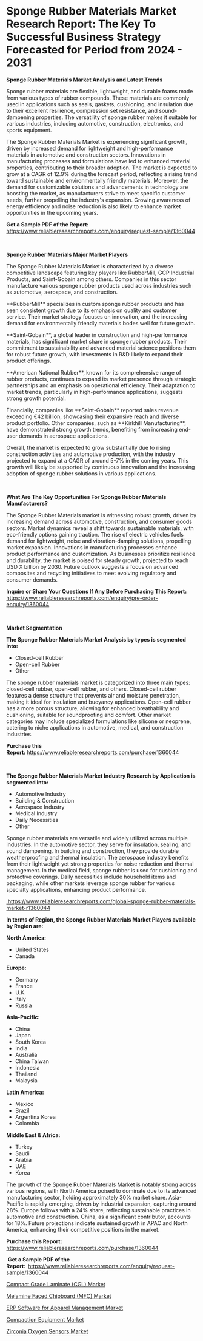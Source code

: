 <p><h1>Sponge Rubber Materials Market Research Report: The Key To Successful Business Strategy Forecasted for Period from 2024 - 2031</h1></p><p><strong>Sponge Rubber Materials Market Analysis and Latest Trends</strong></p>
<p><p>Sponge rubber materials are flexible, lightweight, and durable foams made from various types of rubber compounds. These materials are commonly used in applications such as seals, gaskets, cushioning, and insulation due to their excellent resilience, compression set resistance, and sound-dampening properties. The versatility of sponge rubber makes it suitable for various industries, including automotive, construction, electronics, and sports equipment.</p><p>The Sponge Rubber Materials Market is experiencing significant growth, driven by increased demand for lightweight and high-performance materials in automotive and construction sectors. Innovations in manufacturing processes and formulations have led to enhanced material properties, contributing to their broader adoption. The market is expected to grow at a CAGR of 12.9% during the forecast period, reflecting a rising trend toward sustainable and environmentally friendly materials. Moreover, the demand for customizable solutions and advancements in technology are boosting the market, as manufacturers strive to meet specific customer needs, further propelling the industry's expansion. Growing awareness of energy efficiency and noise reduction is also likely to enhance market opportunities in the upcoming years.</p></p>
<p><strong>Get a Sample PDF of the Report:&nbsp;</strong> <a href="https://www.reliableresearchreports.com/enquiry/request-sample/1360044">https://www.reliableresearchreports.com/enquiry/request-sample/1360044</a></p>
<p>&nbsp;</p>
<p><strong>Sponge Rubber Materials Major Market Players</strong></p>
<p><p>The Sponge Rubber Materials Market is characterized by a diverse competitive landscape featuring key players like RubberMill, GCP Industrial Products, and Saint-Gobain among others. Companies in this sector manufacture various sponge rubber products used across industries such as automotive, aerospace, and construction.</p><p>**RubberMill** specializes in custom sponge rubber products and has seen consistent growth due to its emphasis on quality and customer service. Their market strategy focuses on innovation, and the increasing demand for environmentally friendly materials bodes well for future growth.</p><p>**Saint-Gobain**, a global leader in construction and high-performance materials, has significant market share in sponge rubber products. Their commitment to sustainability and advanced material science positions them for robust future growth, with investments in R&D likely to expand their product offerings.</p><p>**American National Rubber**, known for its comprehensive range of rubber products, continues to expand its market presence through strategic partnerships and an emphasis on operational efficiency. Their adaptation to market trends, particularly in high-performance applications, suggests strong growth potential.</p><p>Financially, companies like **Saint-Gobain** reported sales revenue exceeding €42 billion, showcasing their expansive reach and diverse product portfolio. Other companies, such as **Kirkhill Manufacturing**, have demonstrated strong growth trends, benefiting from increasing end-user demands in aerospace applications.</p><p>Overall, the market is expected to grow substantially due to rising construction activities and automotive production, with the industry projected to expand at a CAGR of around 5-7% in the coming years. This growth will likely be supported by continuous innovation and the increasing adoption of sponge rubber solutions in various applications.</p></p>
<p>&nbsp;</p>
<p><strong>What Are The Key Opportunities For Sponge Rubber Materials Manufacturers?</strong></p>
<p><p>The Sponge Rubber Materials market is witnessing robust growth, driven by increasing demand across automotive, construction, and consumer goods sectors. Market dynamics reveal a shift towards sustainable materials, with eco-friendly options gaining traction. The rise of electric vehicles fuels demand for lightweight, noise and vibration-damping solutions, propelling market expansion. Innovations in manufacturing processes enhance product performance and customization. As businesses prioritize resilience and durability, the market is poised for steady growth, projected to reach USD X billion by 2030. Future outlook suggests a focus on advanced composites and recycling initiatives to meet evolving regulatory and consumer demands.</p></p>
<p><strong>Inquire or Share Your Questions If Any Before Purchasing This Report:</strong> <a href="https://www.reliableresearchreports.com/enquiry/pre-order-enquiry/1360044">https://www.reliableresearchreports.com/enquiry/pre-order-enquiry/1360044</a></p>
<p>&nbsp;</p>
<p><strong>Market Segmentation</strong></p>
<p><strong>The Sponge Rubber Materials Market Analysis by types is segmented into:</strong></p>
<p><ul><li>Closed-cell Rubber</li><li>Open-cell Rubber</li><li>Other</li></ul></p>
<p><p>The sponge rubber materials market is categorized into three main types: closed-cell rubber, open-cell rubber, and others. Closed-cell rubber features a dense structure that prevents air and moisture penetration, making it ideal for insulation and buoyancy applications. Open-cell rubber has a more porous structure, allowing for enhanced breathability and cushioning, suitable for soundproofing and comfort. Other market categories may include specialized formulations like silicone or neoprene, catering to niche applications in automotive, medical, and construction industries.</p></p>
<p><strong>Purchase this Report:&nbsp;</strong><a href="https://www.reliableresearchreports.com/purchase/1360044">https://www.reliableresearchreports.com/purchase/1360044</a></p>
<p>&nbsp;</p>
<p><strong>The Sponge Rubber Materials Market Industry Research by Application is segmented into:</strong></p>
<p><ul><li>Automotive Industry</li><li>Building & Construction</li><li>Aerospace Industry</li><li>Medical Industry</li><li>Daily Necessities</li><li>Other</li></ul></p>
<p><p>Sponge rubber materials are versatile and widely utilized across multiple industries. In the automotive sector, they serve for insulation, sealing, and sound dampening. In building and construction, they provide durable weatherproofing and thermal insulation. The aerospace industry benefits from their lightweight yet strong properties for noise reduction and thermal management. In the medical field, sponge rubber is used for cushioning and protective coverings. Daily necessities include household items and packaging, while other markets leverage sponge rubber for various specialty applications, enhancing product performance.</p></p>
<p><a href="https://www.reliableresearchreports.com/global-sponge-rubber-materials-market-r1360044">&nbsp;https://www.reliableresearchreports.com/global-sponge-rubber-materials-market-r1360044</a></p>
<p><strong>In terms of Region, the Sponge Rubber Materials Market Players available by Region are:</strong></p>
<p>
    <p> <strong> North America: </strong>
        <ul>
            <li>United States</li>
            <li>Canada</li>
        </ul>
        </p> 
    <p> <strong> Europe: </strong>
        <ul>
            <li>Germany</li>
            <li>France</li>
            <li>U.K.</li>
            <li>Italy</li>
            <li>Russia</li>
        </ul>
        </p> 
    <p> <strong> Asia-Pacific: </strong>
        <ul>
            <li>China</li>
            <li>Japan</li>
            <li>South Korea</li>
            <li>India</li>
            <li>Australia</li>
            <li>China Taiwan</li>
            <li>Indonesia</li>
            <li>Thailand</li>
            <li>Malaysia</li>
        </ul>
        </p> 
    <p> <strong> Latin America: </strong>
        <ul>
            <li>Mexico</li>
            <li>Brazil</li>
            <li>Argentina Korea</li>
            <li>Colombia</li>
        </ul>
        </p> 
    <p> <strong> Middle East & Africa: </strong>
        <ul>
            <li>Turkey</li>
            <li>Saudi</li>
            <li>Arabia</li>
            <li>UAE</li>
            <li>Korea</li>
        </ul>
    </p>
    </p>
<p><p>The growth of the Sponge Rubber Materials Market is notably strong across various regions, with North America poised to dominate due to its advanced manufacturing sector, holding approximately 30% market share. Asia-Pacific is rapidly emerging, driven by industrial expansion, capturing around 28%. Europe follows with a 24% share, reflecting sustainable practices in automotive and construction. China, as a significant contributor, accounts for 18%. Future projections indicate sustained growth in APAC and North America, enhancing their competitive positions in the market.</p></p>
<p><strong>Purchase this Report: </strong><a href="https://www.reliableresearchreports.com/purchase/1360044">https://www.reliableresearchreports.com/purchase/1360044</a></p>
<p>&nbsp;<strong>Get a Sample PDF of the Report:&nbsp;&nbsp;</strong><a href="https://www.reliableresearchreports.com/enquiry/request-sample/1360044">https://www.reliableresearchreports.com/enquiry/request-sample/1360044</a></p>
<p><strong></strong></p>
<p><p><a href="https://issuu.com/reportprime-2/docs/compact-grade-laminate-cgl-market-s_56475a862f325f">Compact Grade Laminate (CGL) Market</a></p><p><a href="https://issuu.com/reportprime-2/docs/melamine-faced-chipboard-mfc-market_b092b421f140a3">Melamine Faced Chipboard (MFC) Market</a></p><p><a href="https://github.com/HobertDavis43/Market-Research-Report-List-1/blob/main/erp-software-for-apparel-management-market.md">ERP Software for Apparel Management Market</a></p><p><a href="https://www.linkedin.com/pulse/compaction-equipment-market-size-growing-cagr-74-report-kcaoc?trackingId=35YbsMxdSVO0cV%2BhU8vLOA%3D%3D">Compaction Equipment Market</a></p><p><a href="https://www.linkedin.com/pulse/zirconia-oxygen-sensors-market-share-size-trends-industry-0stfc?trackingId=SMGsp9o4TA6pn%2Bt7KVAegQ%3D%3D">Zirconia Oxygen Sensors Market</a></p></p>